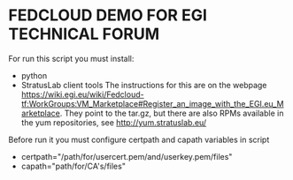 FEDCLOUD DEMO FOR EGI TECHNICAL FORUM
======================================

For run this script you must install:
- python
- StratusLab client tools 
The instructions for this are on the webpage https://wiki.egi.eu/wiki/Fedcloud-tf:WorkGroups:VM_Marketplace#Register_an_image_with_the_EGI.eu_Marketplace. 
They point to the tar.gz, but there are also RPMs available in the yum repositories, see http://yum.stratuslab.eu/

Before run it you must configure certpath and capath variables in script
 - certpath="/path/for/usercert.pem/and/userkey.pem/files"
 - capath="path/for/CA's/files" 

